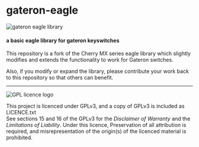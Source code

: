 gateron-eagle
==============

![gateron eagle library](http://i.imgur.com/pJhXbJL.png)

#### a basic eagle library for gateron keyswitches

This repository is a fork of the Cherry MX series eagle library which slightly modifies and extends the functionality to work for Gateron switches.

Also, if you modify or expand the library, please contribute your work back to this repository so that others can benefit.

------------  
  
![GPL licence logo](http://i.imgur.com/IEsQmnX.png)  

This project is licenced under GPLv3, and a copy of GPLv3 is included as LICENCE.txt  
See sections 15 and 16 of the GPLv3 for the *Disclaimer of Warranty* and the *Limitations of Liability*. Under this licence, Preservation of all attribution is required, and misrepresentation of the origin(s) of the licenced material is prohibited. 
